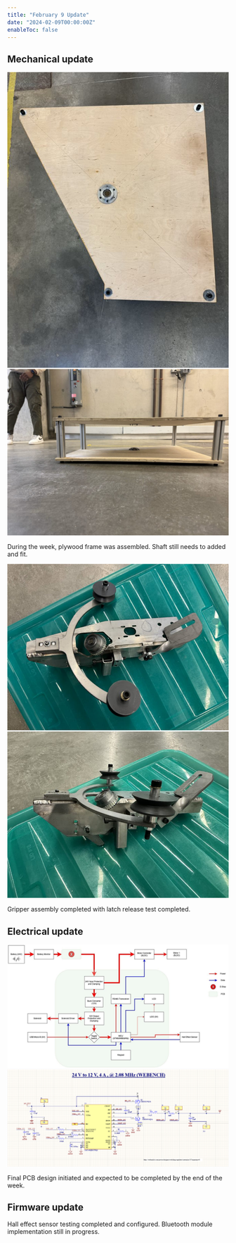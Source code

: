 ```yaml
---
title: "February 9 Update"
date: "2024-02-09T00:00:00Z"
enableToc: false
---
```


## Mechanical update

![Frame top view](logs/images/overallbox-1.jpg)
![Frame side view](logs/images/boxside-1.jpg)

During the week, plywood frame was assembled. Shaft still needs to added and fit.

![Gripper top view](logs/images/Gripper-2.jpg)
![Gripper side view](logs/images/Gripper-1.jpg)

Gripper assembly completed with latch release test completed.

## Electrical update

![Schematic 1](logs/images/ele_schm1.jpg)
![Schematic 2](logs/images/elec_schm2.png)

Final PCB design initiated and expected to be completed by the end of the week.

## Firmware update

Hall effect sensor testing completed and configured. Bluetooth module implementation still in progress.
